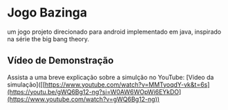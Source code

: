 # Jogo Bazinga

um jogo projeto direcionado para android implementado em java, inspirado na série the big bang theory.  

## Vídeo de Demonstração

Assista a uma breve explicação sobre a simulção no YouTube:
[Vídeo da simulação]([[https://www.youtube.com/watch?v=MMTyoqdY-vk&t=6s](https://youtu.be/gWQ6Bg12-ng?si=W0AW6WOpWi6EYkDO](https://www.youtube.com/watch?v=gWQ6Bg12-ng))



